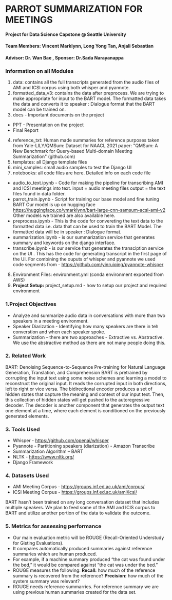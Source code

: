 # PARROT SUMMARIZATION FOR MEETINGS
#### Project for Data Science Capstone @ Seattle University
#### Team Members: Vincent Marklynn, Long Yong Tan, Anjali Sebastian
#### Advisor: Dr. Wan Bae , Sponsor: Dr.Sada Narayanappa

### Information on all Modules
1. data: contains all the full transcripts generated from the audio files of AMI and ICSI corpus using both whisper and pyannote.
2. formatted_data_v3: contains the data after preprocess. We are trying to make appropriate for input to the BART model. The formatted data takes the data and converts it to speaker : Dialogue format that the BART model can be trained on.
3. docs - Important documents on the project
- PPT - Presentation on the project 
- Final Report

4. reference_txt:  Human made summaries for reference purposes taken from  Yale-LILY/QMSum: Dataset for NAACL 2021 paper: "QMSum: A New Benchmark for Query-based Multi-domain Meeting Summarization" (github.com)  
5. templates: all Django template files
6. mini_samples: small audio samples to test the Django UI
7. notebooks: all code files are here. Detailed info on each code file
- audio_to_text.ipynb - Code for making the pipeline for transcribing AMI and ICSI meetings into text. input = audio meeting files output = the text files found in data folder.
- parrot_train.ipynb - Script for training our base model and fine tuning BART 
Our model is up on hugging face  https://huggingface.co/vmarklynn/bart-large-cnn-samsum-acsi-ami-v2
Other models we trained are also available here. 
- preprocess.ipynb - This is the code for convereting the text data to the formatted data i.e. data that can be used to train the BART Model. The formatted data will be in speaker : Dialogue format.
- summarization.ipynb - is our summarization service that generates summary and keywords on the django interface.
- transcribe.ipynb -  is our service that generates the transciption service on the UI . This has the code for generating transcript in the first page of the UI. For combining the ouputs of whisper and pyannote we used code segments from - https://github.com/yinruiqing/pyannote-whisper 
8. Environment Files: environment.yml (conda environment exported from AWS)
9. **Project Setup:** project_setup.md - how to setup our project and required environment


### 1.Project Objectives
- Analyze and summarize audio data in conversations with more than two speakers in a meeting environment.
- Speaker Diarization - Identifying how many speakers are there in teh converstion and when each speaker spoke.  
- Summarization – there are two approaches - Extractive vs. Abstractive. We use the abstractive method as there are not many people doing this. 

### 2. Related Work
BART: Denoising Sequence-to-Sequence Pre-training for Natural Language Generation, Translation, and Comprehension 
BART is pretrained by corrupting the input text using some noise schemes and learning a model to reconstruct the original input. It reads the corrupted input in both directions, left to right or vice versa. The bidirectional encoder produces a set of hidden states that capture the meaning and context of our input text. Then, this collection of hidden states will get pushed to the autoregressive decoder. The decoder is another component that generates the output text one element at a time, where each element is conditioned on the previously generated elements.

### 3. Tools Used
- Whisper -  https://github.com/openai/whisper  
- Pyannote - Partitioning speakers (diarization) - Amazon Transcribe 
- Summarization Algorithm – BART 
- NLTK - https://www.nltk.org/
- Django Framework  

### 4. Datasets Used
- AMI Meeting Corpus - https://groups.inf.ed.ac.uk/ami/corpus/ 
- ICSI Meeting Corpus - https://groups.inf.ed.ac.uk/ami/icsi/ 

BART hasn’t been trained on any long conversation dataset that includes multiple speakers. We plan to feed some of the AMI and ICIS corpus to BART and utilize another portion of the data to validate the outcome. 

### 5. Metrics for assessing performance
- Our main evaluation metric will be ROUGE (Recall-Oriented Understudy for Gisting Evaluations). 
- It compares automatically produced summaries against reference summaries which are human produced. 
- For example, if a machine summary produced “the cat was found under the bed,” it would be compared against “the cat was under the bed.” 
- ROUGE measures the following: **Recall:** how much of the reference summary is recovered from the reference? **Precision:** how much of the system summary was relevant? 
- ROUGE needs reference summarries. For reference summary we are using previous human summaries created for the data set.
